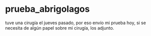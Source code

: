 # prueba_abrigolagos
tuve una cirugía el jueves pasado, por eso envío mi prueba hoy, si se necesita de algún papel sobre mi cirugía, los adjunto.
